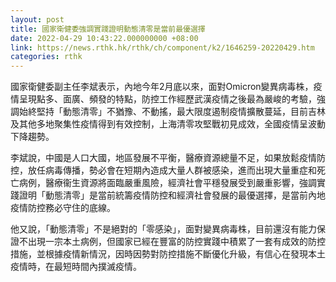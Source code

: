 ```yaml
---
layout: post
title: 國家衛健委強調實踐證明動態清零是當前最優選擇
date: 2022-04-29 10:43:22.000000000 +08:00
link: https://news.rthk.hk/rthk/ch/component/k2/1646259-20220429.htm
categories: rthk
---
```


國家衛健委副主任李斌表示，內地今年2月底以來，面對Omicron變異病毒株，疫情呈現點多、面廣、頻發的特點，防控工作經歷武漢疫情之後最為嚴峻的考驗，強調始終堅持「動態清零」不猶豫、不動搖，最大限度遏制疫情擴散蔓延，目前吉林及其他多地聚集性疫情得到有效控制，上海清零攻堅戰初見成效，全國疫情呈波動下降趨勢。

李斌說，中國是人口大國，地區發展不平衡，醫療資源總量不足，如果放鬆疫情防控，放任病毒傳播，勢必會在短期內造成大量人群被感染，進而出現大量重症和死亡病例，醫療衞生資源將面臨嚴重風險，經濟社會平穩發展受到嚴重影響，強調實踐證明「動態清零」是當前統籌疫情防控和經濟社會發展的最優選擇，是當前內地疫情防控務必守住的底線。

他又說，「動態清零」不是絕對的「零感染」，面對變異病毒株，目前還沒有能力保證不出現一宗本土病例，但國家已經在豐富的防控實踐中積累了一套有成效的防控措施，並根據疫情新情況，因時因勢對防控措施不斷優化升級，有信心在發現本土疫情時，在最短時間內撲滅疫情。
